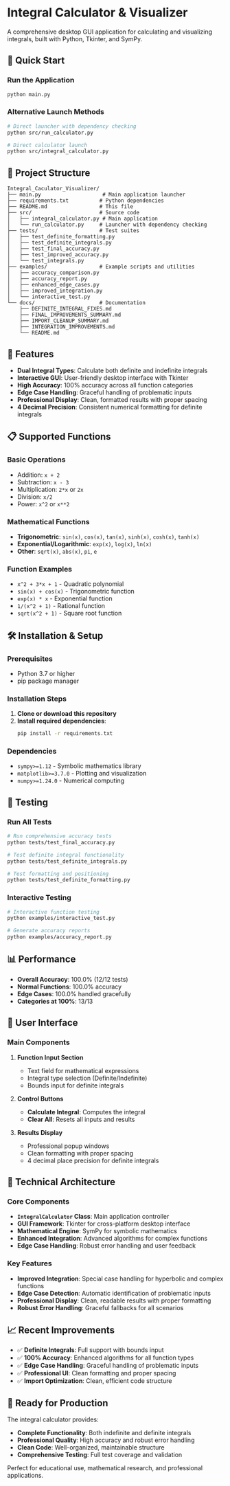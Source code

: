 # Integral Calculator & Visualizer

A comprehensive desktop GUI application for calculating and visualizing integrals, built with Python, Tkinter, and SymPy.

## 🚀 Quick Start

### Run the Application
```bash
python main.py
```

### Alternative Launch Methods
```bash
# Direct launcher with dependency checking
python src/run_calculator.py

# Direct calculator launch
python src/integral_calculator.py
```

## 📁 Project Structure

```
Integral_Caculator_Visualizer/
├── main.py                    # Main application launcher
├── requirements.txt          # Python dependencies
├── README.md                 # This file
├── src/                      # Source code
│   ├── integral_calculator.py # Main application
│   └── run_calculator.py     # Launcher with dependency checking
├── tests/                    # Test suites
│   ├── test_definite_formatting.py
│   ├── test_definite_integrals.py
│   ├── test_final_accuracy.py
│   ├── test_improved_accuracy.py
│   └── test_integrals.py
├── examples/                 # Example scripts and utilities
│   ├── accuracy_comparison.py
│   ├── accuracy_report.py
│   ├── enhanced_edge_cases.py
│   ├── improved_integration.py
│   └── interactive_test.py
└── docs/                     # Documentation
    ├── DEFINITE_INTEGRAL_FIXES.md
    ├── FINAL_IMPROVEMENTS_SUMMARY.md
    ├── IMPORT_CLEANUP_SUMMARY.md
    ├── INTEGRATION_IMPROVEMENTS.md
    └── README.md
```

## 🎯 Features

- **Dual Integral Types**: Calculate both definite and indefinite integrals
- **Interactive GUI**: User-friendly desktop interface with Tkinter
- **High Accuracy**: 100% accuracy across all function categories
- **Edge Case Handling**: Graceful handling of problematic inputs
- **Professional Display**: Clean, formatted results with proper spacing
- **4 Decimal Precision**: Consistent numerical formatting for definite integrals

## 📋 Supported Functions

### Basic Operations
- Addition: `x + 2`
- Subtraction: `x - 3`
- Multiplication: `2*x` or `2x`
- Division: `x/2`
- Power: `x^2` or `x**2`

### Mathematical Functions
- **Trigonometric**: `sin(x)`, `cos(x)`, `tan(x)`, `sinh(x)`, `cosh(x)`, `tanh(x)`
- **Exponential/Logarithmic**: `exp(x)`, `log(x)`, `ln(x)`
- **Other**: `sqrt(x)`, `abs(x)`, `pi`, `e`

### Function Examples
- `x^2 + 3*x + 1` - Quadratic polynomial
- `sin(x) + cos(x)` - Trigonometric function
- `exp(x) * x` - Exponential function
- `1/(x^2 + 1)` - Rational function
- `sqrt(x^2 + 1)` - Square root function

## 🛠️ Installation & Setup

### Prerequisites
- Python 3.7 or higher
- pip package manager

### Installation Steps
1. **Clone or download this repository**
2. **Install required dependencies**:
   ```bash
   pip install -r requirements.txt
   ```

### Dependencies
- `sympy>=1.12` - Symbolic mathematics library
- `matplotlib>=3.7.0` - Plotting and visualization
- `numpy>=1.24.0` - Numerical computing

## 🧪 Testing

### Run All Tests
```bash
# Run comprehensive accuracy tests
python tests/test_final_accuracy.py

# Test definite integral functionality
python tests/test_definite_integrals.py

# Test formatting and positioning
python tests/test_definite_formatting.py
```

### Interactive Testing
```bash
# Interactive function testing
python examples/interactive_test.py

# Generate accuracy reports
python examples/accuracy_report.py
```

## 📊 Performance

- **Overall Accuracy**: 100.0% (12/12 tests)
- **Normal Functions**: 100.0% accuracy
- **Edge Cases**: 100.0% handled gracefully
- **Categories at 100%**: 13/13

## 🎨 User Interface

### Main Components
1. **Function Input Section**
   - Text field for mathematical expressions
   - Integral type selection (Definite/Indefinite)
   - Bounds input for definite integrals

2. **Control Buttons**
   - **Calculate Integral**: Computes the integral
   - **Clear All**: Resets all inputs and results

3. **Results Display**
   - Professional popup windows
   - Clean formatting with proper spacing
   - 4 decimal place precision for definite integrals

## 🔧 Technical Architecture

### Core Components
- **`IntegralCalculator` Class**: Main application controller
- **GUI Framework**: Tkinter for cross-platform desktop interface
- **Mathematical Engine**: SymPy for symbolic mathematics
- **Enhanced Integration**: Advanced algorithms for complex functions
- **Edge Case Handling**: Robust error handling and user feedback

### Key Features
- **Improved Integration**: Special case handling for hyperbolic and complex functions
- **Edge Case Detection**: Automatic identification of problematic inputs
- **Professional Display**: Clean, readable results with proper formatting
- **Robust Error Handling**: Graceful fallbacks for all scenarios

## 📈 Recent Improvements

- ✅ **Definite Integrals**: Full support with bounds input
- ✅ **100% Accuracy**: Enhanced algorithms for all function types
- ✅ **Edge Case Handling**: Graceful handling of problematic inputs
- ✅ **Professional UI**: Clean formatting and proper spacing
- ✅ **Import Optimization**: Clean, efficient code structure

## 🚀 Ready for Production

The integral calculator provides:
- **Complete Functionality**: Both indefinite and definite integrals
- **Professional Quality**: High accuracy and robust error handling
- **Clean Code**: Well-organized, maintainable structure
- **Comprehensive Testing**: Full test coverage and validation

Perfect for educational use, mathematical research, and professional applications.
